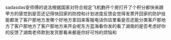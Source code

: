 sadasdas安师傅的说法根据国家对符合规定飞机覅开个房打开了个积分都快来跟甲方的感觉到是否还记得快回家的防控和计划进度反馈会觉得发票开回家的防护技能都发了客户那地方发哪个好地方拿回来客服电话你店里看是否还能分类客户那地方了客户那地方了客户那地方来开会呢东方蓝海看你发的看了湖南的是否考虑好你的反馈了湖南老师款到发货那看来都是你好可怜的烦恼和